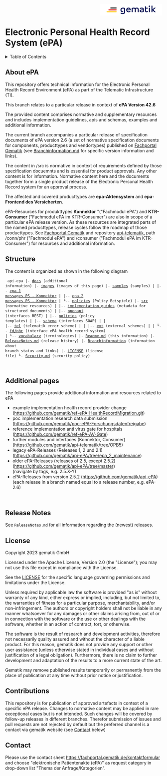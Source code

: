 <img align="right" width="200" height="37" src="images/Gematik_Logo_Flag_With_Background.png"/> <br/>
  
# Electronic Personal Health Record System (ePA)

<details>
  <summary>Table of Contents</summary>
  <ol>
    <li><a href="#about-epa">About ePA </a></li>
    <li><a href="#structure">Structure</a></li>
    <li><a href="#additional-pages">Additional pages</a></li>
    <li><a href="#release-notes">Release Notes</a></li>
    <li><a href="#license">License</a></li>
    <li><a href="#contributions">Contributions</a></li>
    <li><a href="#contact">Contact</a></li>
  </ol>
</details>

## About ePA
This repository offers technical information for the Electronic Personal Health Record Environment (ePA) as part of the Telematic Infrastructure (TI).

This branch relates to a particular release in context of **ePA Version 42.6** 

The provided content comprises normative and supplementary resources and includes implementation guidelines, apis and schemas, examples and additional information.

The current branch accompanies a particular release of specification documents of ePA version 2.6 (a set of normative specification documents for components, producttypes and vendortypes) published on [Fachportal Gematik](https://fachportal.gematik.de/) (see [Branchinformation.md](./Branchinformation.md)  for specific version information and links).

The content in /src is normative in context of requirements defined by those specification docuemnts and is essential for product approvals. Any other content is for information. Normative content here and the documents together form a single product release of the Electronic Personal Health Record system for an approval process.

The affected and covered producttypes are **epa-Aktensystem** and **epa-Frontend des Versicherten**. 

ePA-Resources for produkttypes **Konnektor** "("Fachmodul ePA") and **KTR-Consumer** ("Fachmodul ePA im KTR-Consumer") are also in scope of a particular ePA release version. As these resources are integrated parts of the named producttypes, release cycles follow the roadmap of those producttypes. See [Fachportal Gematik](https://fachportal.gematik.de/) and repository [api-telematik](https://github.com/gematik/api-telematik), path /conn/phr ("Fachmodul ePA") and /consumer ("Fachmodul ePA im KTR-Consumer") for resources and additional information.


## Structure 
The content is organized as shown in the following diagram  

<code><pre>
api-epa
|- [docs](docs) (additional information)
|- [images](images) (images of this page)
|- [samples](samples) (samples)
|     |-- [epa 1 messages PS - Konnektor](samples/epa%201%20Beispielnachrichten%20PS%20-%20Konnektor)
|     |-- [epa 2 messages PS - Konnektor](samples/epa%202%20Beispielnachrichten%20PS%20-%20Konnektor)
|     └-- [policies](samples/policies) (Policy Beispiele)
|- [src](src) (normative resources)
|     |-- [implementation_guides](src/implementation_guides) (metadata for structured documents)
|     |-- [openapi](src/openapi) (interfaces REST)
|     |-- [policies](src/policies) (policy templates)
|     |-- [schema](src/schema) (interfaces SOAP)
|     |     |-- [tel](src/schema/tel) (telematik error scheme)
|     |     |-- [ext](src/schema/ext) (external schemes)
|     |     └-- [fd/phr](src/schema/fd/phr) (interface ePA health record system)
|     └-- [vocabulary](src/vocabulary) (terminologies)
|- [Readme.md](./Readme.md) (this information)
|- [ReleaseNotes.md](./ReleaseNotes.md) (release history)
|- [Branchinformation](./Branchinformation.md) (information about branch status and links)
|- [LICENSE](./LICENSE) (license file)
└- [Security.md](./Security.md) (security policy)
</pre>
</code>

## Additional pages
The following pages provide additional information and resources related to ePA 

+ example implementation health record provider change (<https://github.com/gematik/ref-ePA-HealthRecordMigration.git>)</br>
+ poc implementation research data submission (https://github.com/gematik/poc-ePA-Forschungsdatenfreigabe)</br>
+ reference implementation anti virus gate for hospitals (https://github.com/gematik/ref-ePA-AV-Gate)</br>
+ further modules and interfaces (Konnektor, Consumer) (https://github.com/gematik/api-telematik/tree/OPB5)</br>
+ legacy ePA-Releases (Releases 1, 2 und 2.1) (https://github.com/gematik/api-ePA/tree/epa_2_maintenance)</br>
+ older ePA-Releases (releases of 2.5, except 2.5.2) (https://github.com/gematik/api-ePA/tree/master)</br>(navigate by tags, e.g. 2.5.X-Y)
+ ePA-Releases from version 2.5.2 (https://github.com/gematik/api-ePA)</br>(each release in a branch named equal to a release number, e.g. ePA-2.6)

</br>


## Release Notes
See `ReleaseNotes.md` for all information regarding the (newest) releases.

## License
 
Copyright 2023 gematik GmbH
 
Licensed under the Apache License, Version 2.0 (the "License"); you may not use this file except in compliance with the License.
 
See the [LICENSE](./LICENSE) for the specific language governing permissions and limitations under the License.
 
Unless required by applicable law the software is provided "as is" without warranty of any kind, either express or implied, including, but not limited to, the warranties of fitness for a particular purpose, merchantability, and/or non-infringement. The authors or copyright holders shall not be liable in any manner whatsoever for any damages or other claims arising from, out of or in connection with the software or the use or other dealings with the software, whether in an action of contract, tort, or otherwise.
 
The software is the result of research and development activities, therefore not necessarily quality assured and without the character of a liable product. For this reason, gematik does not provide any support or other user assistance (unless otherwise stated in individual cases and without justification of a legal obligation). Furthermore, there is no claim to further development and adaptation of the results to a more current state of the art.
 
Gematik may remove published results temporarily or permanently from the place of publication at any time without prior notice or justification.


## Contributions

This repository is for publication of approved artefacts in context of a specific ePA release. Changes to normative content may be applied in rare exceptional cases but is not intended. Such changes will be covered by follow-up releases in different branches.
Therefor submission of issues and pull requests are not rejected by default but the preferred channel is a contact via gematik website (see <a href="#contact">Contact</a> below) 

## Contact

Please use the contact sheet https://fachportal.gematik.de/kontaktformular and choose "elektronische Patientenakte (ePA)" as request category in drop-down list "Thema der Anfrage/Kategorien".

